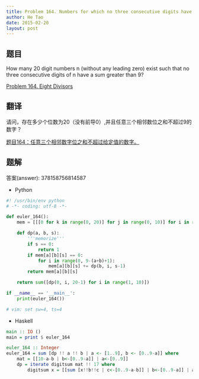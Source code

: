 ```yaml
---
title: Problem 164. Numbers for which no three consecutive digits have a sum greater than a given value
author: He Tao
date: 2015-02-20
layout: post
---
```


## 题目

How many 20 digit numbers n (without any leading zero) exist such that no three consecutive digits of n have a sum greater than 9?

[Problem 164. Eight Divisors](https://projecteuler.net/problem=164 "Problem 164")

## 翻译

请问，存在多少个位数为20（没有前导0）,并且任意三个相邻数位之和不超过9的数字？

[题目164：任意三个相邻数字位之和不超过给定值的数‏字。](http://pe.spiritzhang.com/index.php/2011-05-11-09-44-54/167-164 "题目164")

## 题解

答案(answer): 378158756814587

+ Python

~~~python
#! /usr/bin/env python
# -*- coding: utf-8 -*-

def euler_164():
    mem = [[[0 for k in range(0, 20)] for j in range(0, 10)] for i in range(0, 10)]

    def dp(a, b, s):
        '''memorize'''
        if s == 0:
            return 1
        if mem[a][b][s] == 0:
            for i in range(0, 9-(a+b)+1):
                mem[a][b][s] += dp(b, i, s-1)
        return mem[a][b][s]

    return sum([dp(0, i, 20-1) for i in range(1, 10)])

if __name__ == '__main__':
    print(euler_164())

# vim: set sw=4, ts=4
~~~

+ Haskell

~~~haskell
main :: IO ()
main = print $ euler_164

euler_164 :: Integer
euler_164 = sum [dp !! a !! b | a <- [1..9], b <- [0..9-a]] where
    mat = [[10-a-b | b<-[0..9-a]] | a<-[0..9]]
    dp = iterate digitsum mat !! 17 where
        digitsum x = [[sum [x!!b!!c | c<-[0..9-a-b]] | b<-[0..9-a]] | a<-[0..9]]
~~~

